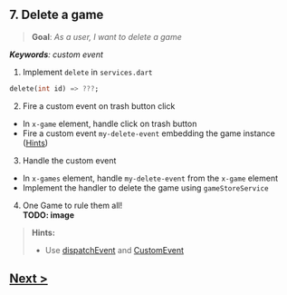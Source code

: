 ## 7. Delete a game
> **Goal**: _As a user, I want to delete a game_

_**Keywords**: custom event_

1. Implement `delete` in `services.dart`

  ```Dart
  delete(int id) => ???;
  ```
2. Fire a custom event on trash button click
  - In `x-game` element, handle click on trash button
  - Fire a custom event `my-delete-event` embedding the game instance ([Hints](#hints))
3. Handle the custom event
  - In `x-games` element, handle `my-delete-event` from the `x-game` element
  - Implement the handler to delete the game using `gameStoreService`
4. One Game to rule them all!  
  **TODO: image**

<a name="hints"></a>
> **Hints:**
>
> - Use [dispatchEvent](https://api.dartlang.org/docs/channels/stable/latest/dart_html/EventTarget.html#dispatchEvent) and [CustomEvent](https://api.dartlang.org/docs/channels/stable/latest/dart_html/CustomEvent.html)


## [Next >](user-story-8.md)
